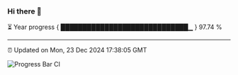 ### Hi there 👋

⏳ Year progress { █████████████████████████████▁ } 97.74 %

---

⏰ Updated on Mon, 23 Dec 2024 17:38:05 GMT

![Progress Bar CI](https://github.com/IshwaranRudhara/GIT-ACTION/workflows/Progress%20Bar%20CI/badge.svg)
